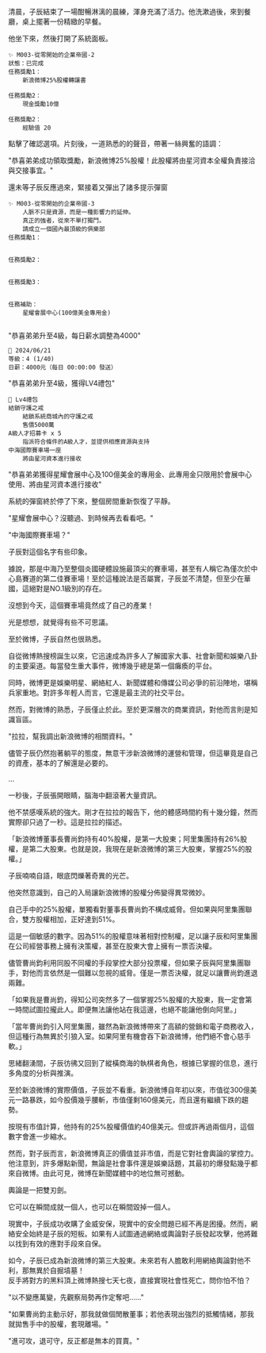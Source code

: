 清晨，子辰結束了一場酣暢淋漓的晨練，渾身充滿了活力。他洗漱過後，來到餐廳，桌上擺著一份精緻的早餐。

他坐下來，然後打開了系統面板。

```
✨ M003-從零開始的企業帝國-2
狀態：已完成
任務獎勵1：	
    新浪微博25%股權轉讓書

任務獎勵2：	
    現金獎勵10億

任務獎勵2：	
    經驗值 20
```

點擊了確認選項。片刻後，一道熟悉的的聲音，帶著一絲興奮的語調：

"恭喜弟弟成功領取獎勵，新浪微博25%股權！此股權將由星河資本全權負責接洽與交接事宜。"

還未等子辰反應過來，緊接着又彈出了諸多提示彈窗

```
✨ M003-從零開始的企業帝國-3
    人脈不只是資源，而是一種影響力的延伸。
    真正的強者，從來不單打獨鬥。
    請成立一個國內最頂級的俱樂部
任務獎勵1：	
    

任務獎勵2：	
    

任務獎勵3：


任務補助：
    星耀會展中心(100億美金專用金)
    
```


"恭喜弟弟升至4級，每日薪水調整為4000"

```
📰 2024/06/21
等級：4 (1/40)
日薪：4000元（每日 00:00:00 發送）
```

"恭喜弟弟升至4級，獲得LV4禮包"

```
🎁 Lv4禮包
結鎖守護之戒
	結鎖系統商城內的守護之戒
    售價5000萬
A級人才招募卡 x 5		
	指派符合條件的A級人才，並提供相應資源與支持
中海國際賽車場一座		
	將由星河資本進行接收
```

"恭喜弟弟獲得星耀會展中心及100億美金的專用金、此專用金只限用於會展中心使用、將由星河資本進行接收"

系統的彈窗終於停了下來，整個房間重新恢復了平靜。

"星耀會展中心？沒聽過、到時候再去看看吧。"  

"中海國際賽車場？"  

子辰對這個名字有些印象。  

據說，那是中海乃至整個炎國硬體設施最頂尖的賽車場，甚至有人稱它為僅次於中心島賽道的第二佳賽車場！至於這種說法是否屬實，子辰並不清楚，但至少在華國，這絕對是NO.1級別的存在。  

沒想到今天，這個賽車場竟然成了自己的產業！  

光是想想，就覺得有些不可思議。  

至於微博，子辰自然也很熟悉。  

自從微博熱搜榜誕生以來，它迅速成為許多人了解國家大事、社會新聞和娛樂八卦的主要渠道。每當發生重大事件，微博幾乎總是第一個癱瘓的平台。  

同時，微博更是娛樂明星、網絡紅人、新聞媒體和傳媒公司必爭的前沿陣地，堪稱兵家重地。對許多年輕人而言，它還是最主流的社交平台。  

然而，對微博的熟悉，子辰僅止於此。至於更深層次的商業資訊，對他而言則是知識盲區。  

"拉拉，幫我調出新浪微博的相關資料。"  

儘管子辰仍然抱著躺平的態度，無意干涉新浪微博的運營和管理，但這畢竟是自己的資產，基本的了解還是必要的。  

...

一秒後，子辰張開眼睛，腦海中翻滾著大量資訊。  

他不禁感嘆系統的強大。剛才在拉拉的報告下，他的體感時間約有十幾分鐘，然而實際卻只過了一秒。這是拉拉的描述。  

「新浪微博董事長曹尚鈞持有40%股權，是第一大股東；阿里集團持有26%股權，是第二大股東。也就是說，我現在是新浪微博的第三大股東，掌握25%的股權。」  

子辰喃喃自語，眼底閃爍著奇異的光芒。  

他突然意識到，自己的入局讓新浪微博的股權分佈變得異常微妙。  

自己手中的25%股權，單獨看對董事長曹尚鈞不構成威脅。但如果與阿里集團聯合，雙方股權相加，正好達到51%。  

這是一個敏感的數字。因為51%的股權意味著相對控制權，足以讓子辰和阿里集團在公司經營事務上擁有決策權，甚至在股東大會上擁有一票否決權。  

儘管曹尚鈞利用同股不同權的手段掌控大部分投票權，但如果子辰與阿里集團聯手，對他而言依然是一個難以忽視的威脅。僅是一票否決權，就足以讓曹尚鈞進退兩難。  

「如果我是曹尚鈞，得知公司突然多了一個掌握25%股權的大股東，我一定會第一時間試圖拉攏此人。即便無法讓他站在我這邊，也絕不能讓他倒向阿里。」  

「當年曹尚鈞引入阿里集團，雖然為新浪微博帶來了高額的營銷和電子商務收入，但這種行為無異於引狼入室。如果阿里有機會吞下新浪微博，他們絕不會心慈手軟。」  

思緒翻湧間，子辰彷彿又回到了縱橫商海的執棋者角色，根據已掌握的信息，進行多角度的分析與推演。  

至於新浪微博的實際價值，子辰並不看重。新浪微博自年初以來，市值從300億美元一路暴跌，如今股價幾乎腰斬，市值僅剩160億美元，而且還有繼續下跌的趨勢。  

按現有市值計算，他持有的25%股權價值約40億美元。但或許再過兩個月，這個數字會進一步縮水。  

然而，對子辰而言，新浪微博真正的價值並非市值，而是它對社會輿論的掌控力。他注意到，許多爆點新聞，無論是社會事件還是娛樂話題，其最初的爆發點幾乎都來自微博。由此可見，微博在新聞媒體中的地位無可撼動。  

輿論是一把雙刃劍。  

它可以在瞬間成就一個人，也可以在瞬間毀掉一個人。  


現實中，子辰成功收購了金威安保，現實中的安全問題已經不再是困擾。然而，網絡安全始終是子辰的短板。如果有人試圖通過網絡或輿論對子辰發起攻擊，他將難以找到有效的應對手段來自保。  

如今，子辰已成為新浪微博的第三大股東。未來若有人膽敢利用網絡輿論對他不利，那無異於自掘墳墓！  
反手將對方的黑料頂上微博熱搜七天七夜，直接實現社會性死亡，問你怕不怕？  

"以不變應萬變，先觀察局勢再作定奪吧……"  

"如果曹尚鈞主動示好，那我就做個閒散董事；若他表現出強烈的抵觸情緒，那我就拋售手中的股權，套現離場。"  

"進可攻，退可守，反正都是無本的買賣。"  
